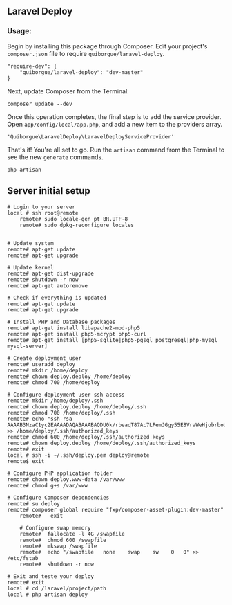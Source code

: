 ## Laravel Deploy

### Usage:

Begin by installing this package through Composer. Edit your project's `composer.json` file to require `quiborgue/laravel-deploy`.

    "require-dev": {
        "quiborgue/laravel-deploy": "dev-master"
    }

Next, update Composer from the Terminal:

    composer update --dev

Once this operation completes, the final step is to add the service provider. Open `app/config/local/app.php`, and add a new item to the providers array.

    'Quiborgue\LaravelDeploy\LaravelDeployServiceProvider'

That's it! You're all set to go. Run the `artisan` command from the Terminal to see the new `generate` commands.

    php artisan


## Server initial setup
	# Login to your server
	local # ssh root@remote
        remote# sudo locale-gen pt_BR.UTF-8
        remote# sudo dpkg-reconfigure locales


	# Update system
	remote# apt-get update
	remote#	apt-get upgrade
	
	# Update kernel
	remote#	apt-get dist-upgrade
	remote#	shutdown -r now
	remote#	apt-get autoremove
	
	# Check if everything is updated
	remote#	apt-get update
	remote#	apt-get upgrade
	
	# Install PHP and Database packages
	remote#	apt-get install libapache2-mod-php5
	remote#	apt-get install php5-mcrypt php5-curl
	remote#	apt-get install [php5-sqlite|php5-pgsql postgresql|php-mysql mysql-server]
	
	# Create deployment user
	remote#	useradd deploy
	remote#	mkdir /home/deploy
	remote#	chown deploy.deploy /home/deploy
	remote#	chmod 700 /home/deploy

	# Configure deployment user ssh access
	remote#	mkdir /home/deploy/.ssh
	remote#	chown deploy.deploy /home/deploy/.ssh
	remote#	chmod 700 /home/deploy/.ssh
	remote#	echo "ssh-rsa AAAAB3NzaC1yc2EAAAADAQABAAABAQDU0k/rbeaqT87Ac7LPemJGgy55E8VraWeHjobrboUR6tPutqwqykGg3aND5jRMttbBXO2HJYjD7TocHRKVdMX5LFx34mI4MDMaFTHZ1nzyfKbZ0YdjYGafSzXBjC/kKZYCQNTaTjkQ54Y4ouGVs48xvW1h7FJF8lg474FY3xfhpo9WasJI6GyWIJbLPJyRz/VN7PqN+s2ruQdowvMsHCAFbv4SKdXXbFvThVaYPqGc9vH574IWS1ZOekRnqhjs0PUAFsPtN+T5hTUPkB0cQ+MJzjN9AZnX5G0zXoeM2u+WwQwyKT2bqht92ePOjF+pNNAeiWZPd2bM6wRwstoCvnS7" >> /home/deploy/.ssh/authorized_keys
	remote#	chmod 600 /home/deploy/.ssh/authorized_keys
	remote#	chown deploy.deploy /home/deploy/.ssh/authorized_keys
	remote#	exit
	local # ssh -i ~/.ssh/deploy.pem deploy@remote
	remote$ exit

	# Configure PHP application folder
	remote#	chown deploy.www-data /var/www
	remote#	chmod g+s /var/www

	# Configure Composer dependencies
	remote#	su deploy
	remote#	composer global require "fxp/composer-asset-plugin:dev-master"
        remote#   exit

        # Configure swap memory
        remote#  fallocate -l 4G /swapfile
        remote#  chmod 600 /swapfile
        remote#  mkswap /swapfile
        remote#  echo "/swapfile   none    swap    sw    0   0" >> /etc/fstab
        remote#  shutdown -r now

	# Exit and teste your deploy
	remote# exit
	local # cd /laravel/project/path
	local # php artisan deploy